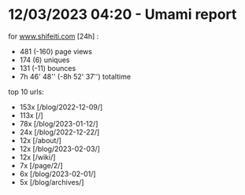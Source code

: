 # 12/03/2023 04:20 - Umami report
for www.shifeiti.com [24h] :

 - 481 (-160) page views
 - 174 (6) uniques
 - 131 (-11) bounces
 - 7h 46' 48'' (-8h 52' 37'') totaltime


top 10 urls:
 - 153x [/blog/2022-12-09/]
 - 113x [/]
 - 78x [/blog/2023-01-12/]
 - 24x [/blog/2022-12-22/]
 - 12x [/about/]
 - 12x [/blog/2023-02-03/]
 - 12x [/wiki/]
 - 7x [/page/2/]
 - 6x [/blog/2023-02-01/]
 - 5x [/blog/archives/]


